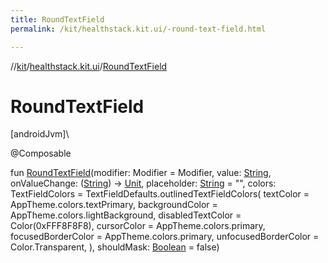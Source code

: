 ```yaml
---
title: RoundTextField
permalink: /kit/healthstack.kit.ui/-round-text-field.html

---
```

//[kit](../../index.html)/[healthstack.kit.ui](index.html)/[RoundTextField](-round-text-field.html)



# RoundTextField



[androidJvm]\




@Composable



fun [RoundTextField](-round-text-field.html)(modifier: Modifier = Modifier, value: [String](https://kotlinlang.org/api/latest/jvm/stdlib/kotlin/-string/index.html), onValueChange: ([String](https://kotlinlang.org/api/latest/jvm/stdlib/kotlin/-string/index.html)) -&gt; [Unit](https://kotlinlang.org/api/latest/jvm/stdlib/kotlin/-unit/index.html), placeholder: [String](https://kotlinlang.org/api/latest/jvm/stdlib/kotlin/-string/index.html) = &quot;&quot;, colors: TextFieldColors = TextFieldDefaults.outlinedTextFieldColors(
        textColor = AppTheme.colors.textPrimary,
        backgroundColor = AppTheme.colors.lightBackground,
        disabledTextColor = Color(0xFFF8F8F8),
        cursorColor = AppTheme.colors.primary,
        focusedBorderColor = AppTheme.colors.primary,
        unfocusedBorderColor = Color.Transparent,
    ), shouldMask: [Boolean](https://kotlinlang.org/api/latest/jvm/stdlib/kotlin/-boolean/index.html) = false)




